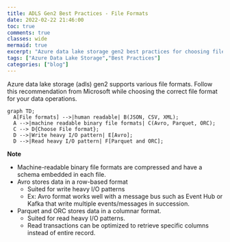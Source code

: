 ```yaml
---
title: ADLS Gen2 Best Practices - File Formats
date: 2022-02-22 21:46:00
toc: true
comments: true
classes: wide
mermaid: true
excerpt: "Azure data lake storage gen2 best practices for choosing file formats"
tags: ["Azure Data Lake Storage","Best Practices"]
categories: ["blog"]
---
```


Azure data lake storage (adls) gen2 supports various file formats. Follow this recommendation from Microsoft while choosing the correct file format for your data operations.

```mermaid!
graph TD;
  A[File formats] -->|human readable| B(JSON, CSV, XML);
  A -->|machine readable binary file formats| C(Avro, Parquet, ORC);
  C --> D{Choose File format};
  D -->|Write heavy I/O pattern| E[Avro];
  D -->|Read heavy I/O pattern| F[Parquet and ORC];
```

**Note**

* Machine-readable binary file formats are compressed and have a schema embedded in each file.
* Avro stores data in a row-based format
  * Suited for write heavy I/O patterns
  * Ex: Avro format works well with a message bus such as Event Hub or Kafka that write multiple events/messages in succession.
* Parquet and ORC stores data in a columnar format.
  * Suited for read heavy I/O patterns.
  * Read transactions can be optimized to retrieve specific columns instead of entire record.
